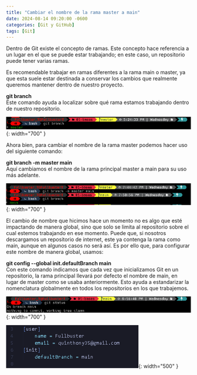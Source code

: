 ```yaml
---
title: "Cambiar el nombre de la rama master a main"
date: 2024-08-14 09:20:00 -0600
categories: [Git y GitHub]
tags: [Git]
---
```


Dentro de Git existe el concepto de ramas. Este concepto hace referencia a un lugar en el que se puede estar trabajando; en este caso, un repositorio puede tener varias ramas.

Es recomendable trabajar en ramas diferentes a la rama main o master, ya que esta suele estar destinada a conservar los cambios que realmente queremos mantener dentro de nuestro proyecto.

**git branch**  
Este comando ayuda a localizar sobre qué rama estamos trabajando dentro de nuestro repositorio.

![alt text](/assets/10-git.png){: width="700" }

Ahora bien, para cambiar el nombre de la rama master podemos hacer uso del siguiente comando:

**git branch -m master main**  
Aquí cambiamos el nombre de la rama principal master a main para su uso más adelante.

![alt text](/assets/11-git.png){: width="700" }

El cambio de nombre que hicimos hace un momento no es algo que esté impactando de manera global, sino que solo se limita al repositorio sobre el cual estemos trabajando en ese momento. Puede que, si nosotros descargamos un repositorio de internet, este ya contenga la rama como main, aunque en algunos casos no será así. Es por ello que, para configurar este nombre de manera global, usamos:

**git config --global init.defaultBranch main**  
Con este comando indicamos que cada vez que inicializamos Git en un repositorio, la rama principal llevará por defecto el nombre de main, en lugar de master como se usaba anteriormente. Esto ayuda a estandarizar la nomenclatura globalmente en todos los repositorios en los que trabajemos.

![alt text](/assets/12-git.png){: width="700" }  

![alt text](/assets/13-git.png){: width="500" }